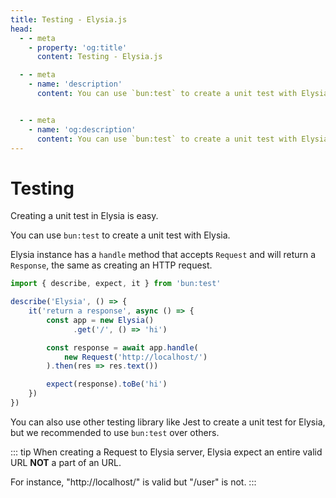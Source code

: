```yaml
---
title: Testing - Elysia.js
head:
  - - meta
    - property: 'og:title'
      content: Testing - Elysia.js

  - - meta
    - name: 'description'
      content: You can use `bun:test` to create a unit test with Elysia. Elysia instance has a `handle` method that accepts `Request` and will return a `Response`, the same as creating an HTTP request.


  - - meta
    - name: 'og:description'
      content: You can use `bun:test` to create a unit test with Elysia. Elysia instance has a `handle` method that accepts `Request` and will return a `Response`, the same as creating an HTTP request.
---
```


# Testing
Creating a unit test in Elysia is easy.

You can use `bun:test` to create a unit test with Elysia.

Elysia instance has a `handle` method that accepts `Request` and will return a `Response`, the same as creating an HTTP request.

```typescript
import { describe, expect, it } from 'bun:test'

describe('Elysia', () => {
    it('return a response', async () => {
        const app = new Elysia()
              .get('/', () => 'hi')

        const response = await app.handle(
            new Request('http://localhost/')
        ).then(res => res.text())

        expect(response).toBe('hi')
    })
})
```

You can also use other testing library like Jest to create a unit test for Elysia, but we recommended to use `bun:test` over others.

::: tip
When creating a Request to Elysia server, Elysia expect an entire valid URL **NOT** a part of an URL. 

For instance, "http://localhost/" is valid but "/user" is not.
:::
